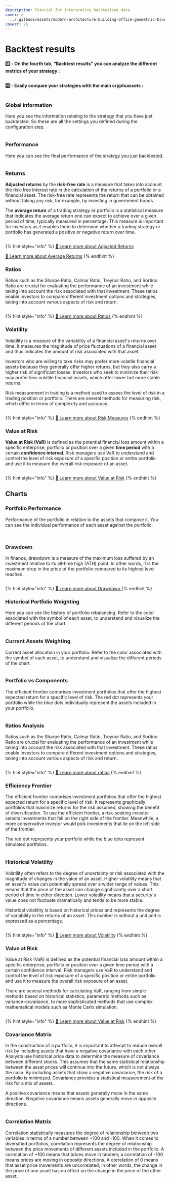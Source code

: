 ```yaml
---
description: Tutorial for interpreting backtesting data
cover: >-
  ../.gitbook/assets/modern-architecture-building-office-geometric-blue-2560x1440-6640.jpeg
coverY: 76
---
```


# Backtest results

**1️⃣ - On the fourth tab, “Backtest results” you can analyze the different metrics of your strategy :**

<figure><img src="../.gitbook/assets/Capture d’écran 2023-11-06 à 21.00.06.png" alt=""><figcaption></figcaption></figure>

**2️⃣ - Easily compare your strategies with the main cryptoassets :**

<figure><img src="../.gitbook/assets/Capture d’écran 2023-11-06 à 21.05.24.png" alt=""><figcaption></figcaption></figure>

### Global information

Here you see the information relating to the strategy that you have just backtested. So these are all the settings you defined during the configuration step.

<figure><img src="../.gitbook/assets/Capture d’écran 2023-11-06 à 21.05.56.png" alt=""><figcaption></figcaption></figure>

### Performance

Here you can see the final performance of the strategy you just backtested.

<figure><img src="../.gitbook/assets/Capture d’écran 2023-11-06 à 22.38.03.png" alt=""><figcaption></figcaption></figure>

### Returns

**Adjusted returns** by the **risk-free rate** is a measure that takes into account the risk-free interest rate in the calculation of the returns of a portfolio or a financial asset. The risk-free rate represents the return that can be obtained without taking any risk, for example, by investing in government bonds.

The **average return** of a trading strategy or portfolio is a statistical measure that indicates the average return one can expect to achieve over a given period of time, typically measured in percentage. This measure is important for investors as it enables them to determine whether a trading strategy or portfolio has generated a positive or negative return over time.

<figure><img src="../.gitbook/assets/Capture d’écran 2023-11-06 à 22.44.15.png" alt=""><figcaption></figcaption></figure>

{% hint style="info" %}
[🔗 Learn more about Adjusted Returns](../risk-management/risk-measures/adjusted-returns.md)

[🔗 Learn more about Average Returns](../risk-management/risk-measures/average-returns.md)
{% endhint %}

### Ratios

Ratios such as the Sharpe Ratio, Calmar Ratio, Treynor Ratio, and Sortino Ratio are crucial for evaluating the performance of an investment while taking into account the risk associated with that investment. These ratios enable investors to compare different investment options and strategies, taking into account various aspects of risk and return.

<figure><img src="../.gitbook/assets/Capture d’écran 2023-11-06 à 22.44.29.png" alt=""><figcaption></figcaption></figure>

{% hint style="info" %}
[🔗 Learn more about Ratios](../risk-management/ratios/)
{% endhint %}

### Volatility

Volatility is a measure of the variability of a financial asset's returns over time. It measures the magnitude of price fluctuations of a financial asset and thus indicates the amount of risk associated with that asset.

Investors who are willing to take risks may prefer more volatile financial assets because they generally offer higher returns, but they also carry a higher risk of significant losses. Investors who seek to minimize their risk may prefer less volatile financial assets, which offer lower but more stable returns.

Risk measurement in trading is a method used to assess the level of risk in a trading position or portfolio. There are several methods for measuring risk, which differ in terms of complexity and accuracy.

<figure><img src="../.gitbook/assets/Capture d’écran 2023-11-06 à 22.44.44.png" alt=""><figcaption></figcaption></figure>

{% hint style="info" %}
[🔗 Learn more about Risk Measures](../risk-management/risk-measures/)
{% endhint %}

### Value at Risk

**Value at Risk (VaR)** is defined as the potential financial loss amount within a specific enterprise, portfolio or position over a given **time period** with a certain **confidence interval**. Risk managers use VaR to understand and control the level of risk exposure of a specific position or entire portfolio and use it to measure the overall risk exposure of an asset.

<figure><img src="../.gitbook/assets/Capture d’écran 2023-11-06 à 22.44.57.png" alt=""><figcaption></figcaption></figure>

{% hint style="info" %}
[🔗 Learn more about Value at Risk](../risk-management/value-at-risk/)
{% endhint %}

## Charts

### Portfolio Performance&#x20;

Performance of the portfolio in relation to the assets that compose it. You can see the individual performance of each asset against the portfolio.

<figure><img src="../.gitbook/assets/1bc1347c-3f22-4a71-a3fa-e2c16a541299_8_Top8_Backtest_Portfolio_Bar_performance.png" alt=""><figcaption></figcaption></figure>

<figure><img src="../.gitbook/assets/1bc1347c-3f22-4a71-a3fa-e2c16a541299_8_Top8_Backtest_Portfolio_Portfolio_performance.png" alt=""><figcaption></figcaption></figure>

### Drawdown

In finance, drawdown is a measure of the maximum loss suffered by an investment relative to its all-time high (ATH) point. In other words, it is the maximum drop in the price of the portfolio compared to its highest level reached.

<figure><img src="../.gitbook/assets/1bc1347c-3f22-4a71-a3fa-e2c16a541299_8_Top8_Backtest_Portfolio_Portfolio_drawdown_2.png" alt=""><figcaption></figcaption></figure>

{% hint style="info" %}
[🔗 Learn more about Drawdown ](../risk-management/risk-measures/maximum-drawdown.md)
{% endhint %}

### Historical Portfolio Weighting

Here you can see the history of portfolio rebalancing. Refer to the color associated with the symbol of each asset, to understand and visualize the different periods of the chart.

<figure><img src="../.gitbook/assets/1bc1347c-3f22-4a71-a3fa-e2c16a541299_8_Top8_Backtest_Portfolio_Historical_weighting.png" alt=""><figcaption></figcaption></figure>

### Current Assets Weighting

Current asset allocation in your portfolio. Refer to the color associated with the symbol of each asset, to understand and visualize the different periods of the chart.

<figure><img src="../.gitbook/assets/1bc1347c-3f22-4a71-a3fa-e2c16a541299_8_Top8_Backtest_Portfolio_Pie_weighting.png" alt=""><figcaption></figcaption></figure>

### Portfolio vs Components

The efficient frontier comprises investment portfolios that offer the highest expected return for a specific level of risk. The red dot represents your portfolio while the blue dots individually represent the assets included in your portfolio.

<figure><img src="../.gitbook/assets/1bc1347c-3f22-4a71-a3fa-e2c16a541299_8_Top8_Backtest_Portfolio_Scatter_comparison.png" alt=""><figcaption></figcaption></figure>

### Ratios Analysis&#x20;

Ratios such as the Sharpe Ratio, Calmar Ratio, Treynor Ratio, and Sortino Ratio are crucial for evaluating the performance of an investment while taking into account the risk associated with that investment. These ratios enable investors to compare different investment options and strategies, taking into account various aspects of risk and return.

<figure><img src="../.gitbook/assets/1bc1347c-3f22-4a71-a3fa-e2c16a541299_8_Top8_Backtest_Portfolio_Spyder_graph.png" alt=""><figcaption></figcaption></figure>

{% hint style="info" %}
[🔗 Learn more about ratios](../risk-management/ratios/)
{% endhint %}

### Efficiency Frontier

The efficient frontier comprises investment portfolios that offer the highest expected return for a specific level of risk. It represents graphically portfolios that maximize returns for the risk assumed, showing the benefit of diversification. To use the efficient frontier, a risk-seeking investor selects investments that fall on the right side of the frontier. Meanwhile, a more conservative investor would pick investments that lie on the left side of the frontier.

The red dot represents your portfolio while the blue dots represent simulated portfolios.

<figure><img src="../.gitbook/assets/1bc1347c-3f22-4a71-a3fa-e2c16a541299_8_Top8_Backtest_Portfolio_Efficient_frontier.png" alt=""><figcaption></figcaption></figure>

### Historical Volatility&#x20;

Volatility often refers to the degree of uncertainty or risk associated with the magnitude of changes in the value of an asset. Higher volatility means that an asset's value can potentially spread over a wider range of values. This means that the price of the asset can change significantly over a short period of time in either direction. Lower volatility means that a security's value does not fluctuate dramatically and tends to be more stable.

Historical volatility is based on historical prices and represents the degree of variability in the returns of an asset. This number is without a unit and is expressed as a percentage.

<figure><img src="../.gitbook/assets/1bc1347c-3f22-4a71-a3fa-e2c16a541299_8_Top8_Backtest_Portfolio_Rolling_volatility.png" alt=""><figcaption></figcaption></figure>

{% hint style="info" %}
[🔗 Learn more about Volatility](../risk-management/risk-measures/volatility.md)
{% endhint %}

### Value at Risk

Value at Risk (VaR) is defined as the potential financial loss amount within a specific enterprise, portfolio or position over a given time period with a certain confidence interval. Risk managers use VaR to understand and control the level of risk exposure of a specific position or entire portfolio and use it to measure the overall risk exposure of an asset.

There are several methods for calculating VaR, ranging from simple methods based on historical statistics, parametric methods such as variance-covariance, to more sophisticated methods that use complex mathematical models such as Monte Carlo simulation.

<figure><img src="../.gitbook/assets/1bc1347c-3f22-4a71-a3fa-e2c16a541299_8_Top8_Backtest_Portfolio_Value_at_Risk.png" alt=""><figcaption></figcaption></figure>

{% hint style="info" %}
[🔗 Learn more about Value at Risk](../risk-management/value-at-risk/)
{% endhint %}

### Covariance Matrix

In the construction of a portfolio, it is important to attempt to reduce overall risk by including assets that have a negative covariance with each other. Analysts use historical price data to determine the measure of covariance between different stocks. This assumes that the same statistical relationship between the asset prices will continue into the future, which is not always the case. By including assets that show a negative covariance, the risk of a portfolio is minimized. Covariance provides a statistical measurement of the risk for a mix of assets.

A positive covariance means that assets generally move in the same direction. Negative covariance means assets generally move in opposite directions.

<figure><img src="../.gitbook/assets/1bc1347c-3f22-4a71-a3fa-e2c16a541299_8_Top8_Backtest_Portfolio_Covariance_matrix.png" alt=""><figcaption></figcaption></figure>

### Correlation Matrix

Correlation statistically measures the degree of relationship between two variables in terms of a number between +100 and -100. When it comes to diversified portfolios, correlation represents the degree of relationship between the price movements of different assets included in the portfolio. A correlation of +100 means that prices move in tandem; a correlation of -100 means prices are moving in opposite directions. A correlation of 0 means that asset price movements are uncorrelated; in other words, the change in the price of one asset has no effect on the change in the price of the other asset.

<figure><img src="../.gitbook/assets/1bc1347c-3f22-4a71-a3fa-e2c16a541299_8_Top8_Backtest_Portfolio_Correlation_matrix.png" alt=""><figcaption></figcaption></figure>
